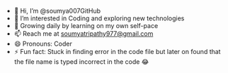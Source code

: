 - 👋 Hi, I’m @soumya007GitHub
- 👀 I’m interested in Coding and exploring new technologies
- 🌱 Growing daily by learning on my own self-pace
- 📫 Reach me at soumyatripathy977@gmail.com
- 😄 Pronouns: Coder
- ⚡ Fun fact: Stuck in finding error in the code file but later on found that the file name is typed incorrect in the code 😂

